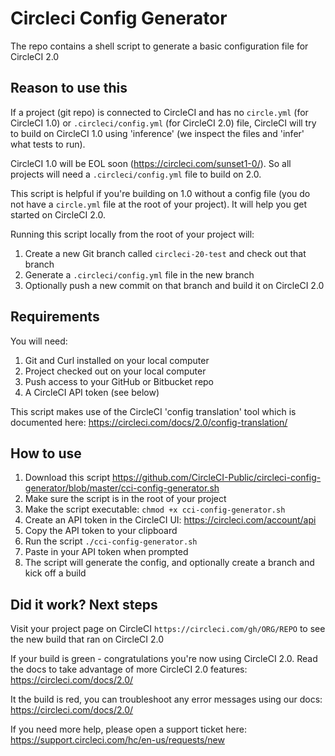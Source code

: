 # Circleci Config Generator

The repo contains a shell script to generate a basic configuration file for CircleCI 2.0

## Reason to use this

If a project (git repo) is connected to CircleCI and has no `circle.yml` (for CircleCI 1.0) or `.circleci/config.yml` (for CircleCI 2.0) file, CircleCI will try to build on CircleCI 1.0 using 'inference' (we inspect the files and 'infer' what tests to run).

CircleCI 1.0 will be EOL soon (https://circleci.com/sunset1-0/). So all projects will need a `.circleci/config.yml` file to build on 2.0.

This script is helpful if you're building on 1.0 without a config file (you do not have a `circle.yml` file at the root of your project). It will help you get started on CircleCI 2.0.

Running this script locally from the root of your project will:

1. Create a new Git branch called `circleci-20-test` and check out that branch
2. Generate a `.circleci/config.yml` file in the new branch
3. Optionally push a new commit on that branch and build it on CircleCI 2.0

## Requirements

You will need:

1. Git and Curl installed on your local computer
2. Project checked out on your local computer
3. Push access to your GitHub or Bitbucket repo
4. A CircleCI API token (see below)

This script makes use of the CircleCI 'config translation' tool which is documented here:
https://circleci.com/docs/2.0/config-translation/

## How to use

1. Download this script https://github.com/CircleCI-Public/circleci-config-generator/blob/master/cci-config-generator.sh
2. Make sure the script is in the root of your project
3. Make the script executable: `chmod +x cci-config-generator.sh`
4. Create an API token in the CircleCI UI: https://circleci.com/account/api
5. Copy the API token to your clipboard
4. Run the script `./cci-config-generator.sh`
5. Paste in your API token when prompted
6. The script will generate the config, and optionally create a branch and kick off a build

## Did it work? Next steps

Visit your project page on CircleCI `https://circleci.com/gh/ORG/REPO` to see the new build that ran on CircleCI 2.0

If your build is green - congratulations you're now using CircleCI 2.0. Read the docs to take advantage of more CircleCI 2.0 features: https://circleci.com/docs/2.0/

It the build is red, you can troubleshoot any error messages using our docs: https://circleci.com/docs/2.0/

If you need more help, please open a support ticket here: https://support.circleci.com/hc/en-us/requests/new


